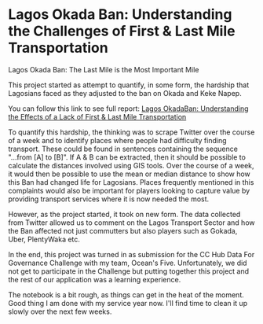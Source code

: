 # Lagos Okada Ban: Understanding the Challenges of First & Last Mile Transportation
Lagos Okada Ban: The Last Mile is the Most Important Mile 

This project started as attempt to quantify, in some form, the hardship that Lagosians faced as they adjusted to the ban on Okada and Keke Napep. 

You can follow this link to see full report: [Lagos OkadaBan: Understanding the Effects of a Lack of First & Last Mile
Transportation](https://drive.google.com/file/d/1G-horyewT1EH8iCF0UZreqNH7Vq_MYGo/view?usp=sharing)

To quantify this hardship, the thinking was to scrape Twitter over the course of a week and to identify places where people had difficulty finding transport. These could be found in sentences containing the sequence "...from \[A\] to \[B\]". If A & B can be extracted, then it should be possible to calculate the distances involved using GIS tools. Over the course of a week, it would then be possible to use the mean or median distance to show how this Ban had changed life for Lagosians. Places frequently mentioned in this complaints would also be important for players looking to capture value by providing transport services where it is now needed the most. 

However, as the project started, it took on new form. The data collected from Twitter allowed us to comment on the Lagos Transport Sector and how the Ban affected not just commutters but also players such as Gokada, Uber, PlentyWaka etc. 

In the end, this project was turned in as submission for the CC Hub Data For Governance Challenge with my team, Ocean's Five. Unfortunately, we did not get to participate in the Challenge but putting together this project and the rest of our application was a learning experience. 

The notebook is a bit rough, as things can get in the heat of the moment. Good thing I am done with my service year now. I'll find time to clean it up slowly over the next few weeks. 